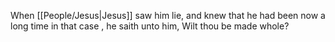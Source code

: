 When [[People/Jesus\|Jesus]] saw him lie, and knew that he had been now a long time in that case , he saith unto him, Wilt thou be made whole?
